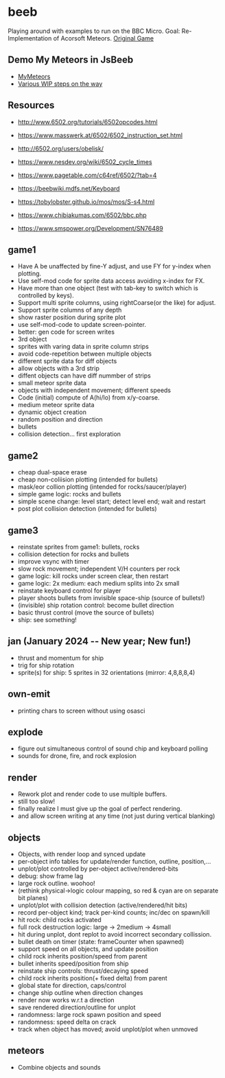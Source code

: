 # beeb

Playing around with examples to run on the BBC Micro.
Goal: Re-Implementation of Acorsoft Meteors.
[Original Game](https://bbc.godbolt.org/?&disc1=https://nick-chapman.github.io/beeb/Meteors.ssd&autoboot)

## Demo My Meteors in JsBeeb
- [MyMeteors](https://bbc.godbolt.org/?&disc1=https://nick-chapman.github.io/beeb/mymeteors.ssd&autoboot)
- [Various WIP steps on the way](https://nick-chapman.github.io/beeb)

## Resources

- http://www.6502.org/tutorials/6502opcodes.html
- https://www.masswerk.at/6502/6502_instruction_set.html
- http://6502.org/users/obelisk/
- https://www.nesdev.org/wiki/6502_cycle_times
- https://www.pagetable.com/c64ref/6502/?tab=4

- https://beebwiki.mdfs.net/Keyboard
- https://tobylobster.github.io/mos/mos/S-s4.html
- https://www.chibiakumas.com/6502/bbc.php
- https://www.smspower.org/Development/SN76489

## game1
- Have A be unaffected by fine-Y adjust, and use FY for y-index when plotting.
- Use self-mod code for sprite data access avoiding x-index for FX.
- Have more than one object (test with tab-key to switch which is controlled by keys).
- Support multi sprite columns, using rightCoarse(or the like) for adjust.
- Support sprite columns of any depth
- show raster position during sprite plot
- use self-mod-code to update screen-pointer.
- better: gen code for screen writes
- 3rd object
- sprites with varing data in sprite column strips
- avoid code-repetition between multiple objects
- different sprite data for diff objects
- allow objects with a 3rd strip
- diffent objects can have diff nummber of strips
- small meteor sprite data
- objects with independent movement; different speeds
- Code (initial) compute of A(hi/lo) from x/y-coarse.
- medium meteor sprite data
- dynamic object creation
- random position and direction
- bullets
- collision detection... first exploration

## game2
- cheap dual-space erase
- cheap non-coliision plotting (intended for bullets)
- mask/eor collion plotting (intended for rocks/saucer/player)
- simple game logic: rocks and bullets
- simple scene change: level start; detect level end; wait and restart
- post plot collision detection (intended for bullets)

## game3
- reinstate sprites from game1: bullets, rocks
- collision detection for rocks and bullets
- improve vsync with timer
- slow rock movement; independent V/H counters per rock
- game logic: kill rocks under screen clear, then restart
- game logic: 2x medium: each medium splits into 2x small
- reinstate keyboard control for player
- player shoots bullets from invisible space-ship (source of bullets!)
- (invisible) ship rotation control: become bullet direction
- basic thrust control (move the source of bullets)
- ship: see something!

## jan (January 2024 -- New year; New fun!)
- thrust and momentum for ship
- trig for ship rotation
- sprite(s) for ship: 5 sprites in 32 orientations (mirror: 4,8,8,8,4)

## own-emit
- printing chars to screen without using osasci

## explode
- figure out simultaneous control of sound chip and keyboard polling
- sounds for drone, fire, and rock explosion

## render
- Rework plot and render code to use multiple buffers.
- still too slow!
- finally realize I must give up the goal of perfect rendering.
- and allow screen writing at any time (not just during vertical blanking)

## objects
- Objects, with render loop and synced update
- per-object info tables for update/render function, outline, position,...
- unplot/plot controlled by per-object active/rendered-bits
- debug: show frame lag
- large rock outline. woohoo!
- (rethink physical->logic colour mapping, so red & cyan are on separate bit planes)
- unplot/plot with collision detection (active/rendered/hit bits)
- record per-object kind; track per-kind counts; inc/dec on spawn/kill
- hit rock: child rocks activated
- full rock destruction logic: large -> 2medium -> 4small
- hit during unplot, dont replot to avoid incorrect secondary collission.
- bullet death on timer (state: frameCounter when spawned)
- support speed on all objects, and update position
- child rock inherits position/speed from parent
- bullet inherits speed/position from ship
- reinstate ship controls: thrust/decaying speed
- child rock inherits position(+ fixed delta) from parent
- global state for direction, caps/control
- change ship outline when direction changes
- render now works w.r.t a direction
- save rendered direction/outline for unplot
- randomness: large rock spawn position and speed
- randomness: speed delta on crack
- track when object has moved; avoid unplot/plot when unmoved

## meteors
- Combine objects and sounds
